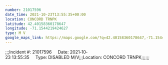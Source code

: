```yaml
---
number: 21017596
date_time: 2021-10-23T13:55:35+00:00
location: CONCORD TRNPK
latitude: 42.40158360178647
longitude: -71.1544219424627
type: M V
google_maps_link: https://maps.google.com/?q=42.40158360178647,-71.1544219424627
---
```


;;;Incident #: 21017596     Date: 2021‐10‐23 13:55:35     Type: DISABLED M/V;;;Location: CONCORD TRNPK;;;;;;
